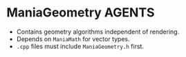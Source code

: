 # ManiaGeometry AGENTS

- Contains geometry algorithms independent of rendering.
- Depends on `ManiaMath` for vector types.
- `.cpp` files must include `ManiaGeometry.h` first.

